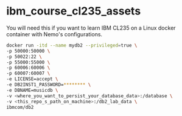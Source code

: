 # ibm_course_cl235_assets
You will need this if you want to learn IBM CL235 on a Linux docker container with Nemo's configurations.

``` bash
docker run -itd --name mydb2 --privileged=true \
-p 50000:50000 \
-p 50022:22 \
-p 55000:55000 \
-p 60006:60006 \
-p 60007:60007 \
-e LICENSE=accept \
-e DB2INST1_PASSWORD=******** \
-e DBNAME=musicdb \
-v <where_you_want_to_persist_your_database_data>:/database \
-v <this_repo_s_path_on_machine>:/db2_lab_data \
ibmcom/db2
```
